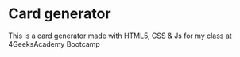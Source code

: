 # Card generator
This is a card generator made with HTML5, CSS & Js for my class at 4GeeksAcademy Bootcamp
